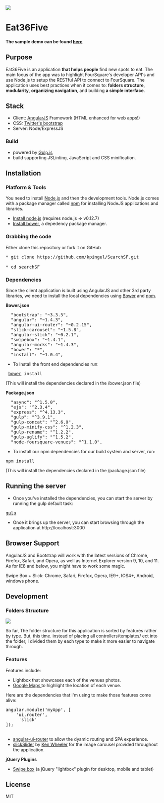
<img src="https://travis-ci.org/kpingul/Eat36Five.svg?branch=master"/>

# Eat36Five

#### The sample demo can be found <a href="http://eat36five.herokuapp.com"><b>here</b></a>

## Purpose

Eat36Five is an application <b>that helps people</b> find new spots to eat. The main focus of the app was to highlight FourSquare's developer API's and use Node.js to setup the RESTful API to connect to FourSquare. The application uses best practices when it comes to: <b>folders structure</b>, <b>modularity</b>, <b>organizing navigation</b>, and building <b>a simple interface</b>.

## Stack

* Client: <a href="http://angularjs.org">AngularJS</a> Framework (HTML enhanced for web apps!)
* CSS: [Twitter's bootstrap](http://getbootstrap.com/)
* Server: Node/ExpressJS

### Build

* powered by [Gulp.js](http://www.gulpjs.com/)
* build supporting JSLinting, JavaScript and CSS  minification.

## Installation

### Platform & Tools

You need to install [Node.js](http://nodejs.org/) and then the development tools. Node.js comes with a package manager called [npm](http://npmjs.org) for installing NodeJS applications and libraries.
* [Install node.js](http://nodejs.org/download/) (requires node.js => v0.12.7)
* [Install bower](http://bower.io/), a depedency package manager.

### Grabbing the code

Either clone this repository or fork it on GitHub

<pre>
* git clone https://github.com/kpingul/SearchSF.git

* cd searchSF
</pre>

### Dependencies

Since the client application is built using AngularJS and other 3rd party libraries, we need to install the local dependencies using [Bower](http://bower.io/) and [npm](http://npmjs.org).

<b>Bower.json</b>
<pre>
  "bootstrap": "~3.3.5",
  "angular": "~1.4.3",
  "angular-ui-router": "~0.2.15",
  "slick-carousel": "~1.5.8",
  "angular-slick": "~0.2.1",
  "swipebox": "~1.4.1",
  "angular-mocks": "~1.4.3",
  "bower": "*",
  "install": "~1.0.4",
</pre>
* To Install the front end dependencies run:
<pre> <a href="http://bower.io">bower</a> install</pre>

(This will install the dependencies declared in the /bower.json file)

<b>Package.json</b>
<pre>
  "async": "^1.5.0",
  "ejs": "^2.3.4",
  "express": "^4.13.3",
  "gulp": "^3.9.1",
  "gulp-concat": "^2.6.0",
  "gulp-minify-css": "^1.2.3",
  "gulp-rename": "^1.2.2",
  "gulp-uglify": "^1.5.2",
  "node-foursquare-venues": "^1.1.0",
</pre>

* To install our npm dependencies for our build system and server, run: 
<pre><a href="https://www.npmjs.com">npm</a> install </pre>

(This will install the dependencies declared in the /package.json file)

## Running the server

* Once you've installed the dependencies, you can start the server by running the gulp default task: 

<pre><a href="http://www.gulpjs.com">gulp</a></pre>

* Once it brings up the server, you can start browsing through the application at http://localhost:3000
 
 
## Browser Support
 
AngularJS and Bootstrap will work with the latest versions of Chrome, Firefox, Safari, and Opera, as well as Internet Explorer version 9, 10, and 11. As for IE8 and below, you might have to work some magic.

Swipe Box + Slick: Chrome, Safari, Firefox, Opera, IE9+, IOS4+, Android, windows phone.

## Development

### Folders Structure

<img src="http://i84.photobucket.com/albums/k34/kdiggz415/seachSfFolderStructure.png" />

So far, The folder structure for this application is sorted by features rather by type. But, this time. instead of placing all controllers/templates/ ect into the folder, I divided them by each type to make it more easier to navigate through. 

### Features

Features include:
 
<ul> 
<li>Lightbox that showcases each of the venues photos.</li>
<li><a href="https://developers.google.com/maps/documentation/javascript/">Google Maps </a>to highlight the location of each venue.</li>
</ul>

Here are the dependencies that I'm using to make those features come alive: 
<pre>
angular.module('myApp', [
	'ui.router', 
	 'slick'
]);

</pre>
<ul>

<li><a href="https://github.com/angular-ui/ui-router">angular-ui-router</a> to allow the dyamic routing and SPA experience.</li>

<li><a href="http://kenwheeler.github.io/slick/">slickSlider</a> by <a href="https://github.com/Ken Wheeler">Ken Wheeler</a> for the image carousel provided throughout the application.</li>

</ul>

<b>jQuery Plugins</b>

* <a href="https://github.com/brutaldesign/swipebox">Swipe box</a> (a jQuery "lightbox" plugin for desktop, mobile and tablet)

## License 

MIT


